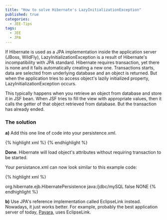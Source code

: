 ```yaml
---
title: "How to solve Hibernate's LazyInitializationException"
published: true
categories:
  - JEE-Tips
tags:
  - JEE
  - JPA
---
```



If Hibernate is used as a JPA implementation inside the application server (JBoss, WildFly), LazyInitializationException is a result of Hibernate's incompatibility with JPA standard. Hibernate requires transaction, yet there is none and it fails automatically creating a new one. Transactions starts, data are selected from underlying database and an object is returned. But when the application tries to access object's lazily initialized property, LazyInitializationException occurs.


This typically happens when you retrieve an object from database and store it in JSF bean. When JSF tries to fill the view with appropriate values, then it calls the getter of that object retrieved from database. But the transaction has already ended.

### The solution

**a)** Add this one line of code into your persistence.xml.

{% highlight xml %}
<property name="hibernate.enable_lazy_load_no_trans" value="true"/>
{% endhighlight %}

**Done**. Hibernate will load object's attributes without requiring transaction to be started.

Your persistance.xml can now look similar to this example code:

{% highlight xml %}
<?xml version="1.0" encoding="UTF-8"?>
<persistence version="2.1" xmlns="http://xmlns.jcp.org/xml/ns/persistence" xmlns:xsi="http://www.w3.org/2001/XMLSchema-instance" xsi:schemaLocation="http://xmlns.jcp.org/xml/ns/persistence http://xmlns.jcp.org/xml/ns/persistence/persistence_2_1.xsd">
    <persistence-unit name="mysqlPersistenceUnit" transaction-type="JTA">
        <provider>org.hibernate.ejb.HibernatePersistence</provider>
        <jta-data-source>java:/jdbc/mySQL</jta-data-source>
        <exclude-unlisted-classes>false</exclude-unlisted-classes>
        <shared-cache-mode>NONE</shared-cache-mode>
        <properties>
            <property name="hibernate.enable_lazy_load_no_trans" value="true"/>
        </properties>
    </persistence-unit>
</persistence>
{% endhighlight %}

**b)** Use JPA's reference implementation called EclipseLink instead. Nowadays, it just works better. For example, probably the best application server of today, <a href="http://www.payara.fish/" target="_blank">Payara</a>, uses EclipseLink. 